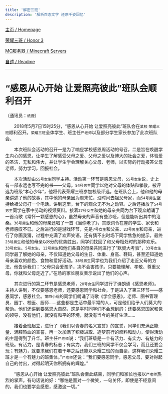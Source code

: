 ```yaml
---
title: '解密三班'
description: '解析百态文字 还原千姿回忆'
---
```


[主页 / Homepage](http://zhilu.fun)

[荣耀三班 / Honor 3](http://zhilu.fun/honor3)

[MC服务器 / Minecraft Servers](http://zhilu.fun/mc)

[自述 / Readme](http://zhilu.fun/readme)

------

# “感恩从心开始 让爱照亮彼此”班队会顺利召开

（通讯员：`纸鹿`）

　　2018年5月7日15时25分，“感恩从心开始 让爱照亮彼此”班队会在`某校` `荣耀三班`顺利召开。`荣耀三班`全体学生、班主任`严老师`以及部分学生家长参加了此次班队会。

　　本次班队会活动的召开一是为了响应学校感恩周活动的号召，二是旨在唤醒学生内心的感恩，让学生了解感受父母之爱、父母之爱以及博大的社会之爱，体验爱的圣洁、无私和伟大，并让学生学会理解关心父母、老师，以实际的行动报答父母老师，努力学习，回报社会。

　　本次活动由`55号女生`同学主持。活动第一环节是感恩父母，`55号女生`说，史上有一部永远也写不完的书——父母。`54号男生`同学以他对父母的体贴和孝敬，被评选为班级“孝心少年”，他将代表荣耀三班参加校级评选。在班队会上，他和他的母亲讲述了他的故事，其中他的母亲因为周末忙，没时间去祖父母家，而`54号男生`坚持给祖父母打一个电话。讲到这里，台下的观众无不为之动容。之后还播放了`54号男生`同学在家中劳动的视频资料。接着`27号女生`和她的母亲共同为台下观众朗诵了一首诗歌《常怀一颗感恩的心》，虽然母亲的声音有些沙哑，但是能听出其中的沧桑。`36号男生`和他的母亲还唱了一首《当你老了》，其歌词令在座的学生、家长和老师感叹不已。之后进行的是游戏环节，先是`7号女生`和父亲、`23号男生`和母亲，进行了你画我猜，过程中充满了欢声笑语，还有猜不出时场下同学焦急的提示，最终`23号男生`和他的母亲以8分的优势胜出，同学们找回了和父母相处时的那种欢乐。`33号女生`、`5号女生`、`12号男生`和他们各自的母亲共同进行了“默契大考验”，`33号女生`同学最了解她的母亲，不仅知道她父母的生日、体重、身高、鞋码，甚至还知道她母亲喜欢的颜色、食物和爱好活动。`38号男生`同学也为我们介绍了走近父母的方法，他告诉我们：“父母只会爱孩子，决不会害孩子。只要能理解、孝敬、尊重父母，你就和父母走近了。”在场的家长朋友表示说出了他们的心声。

　　其次进行的第二环节是感恩老师，`20号女生`同学进行了诗朗诵《感恩老师》。主持人讲到，不仅要感恩老师，还要感恩同学和社会，于是进入了第三环节——感恩同学，感恩社会。`第四小组`的同学们朗诵了诗歌《学会感恩》，老师、图书管理员、园丁、校医、厨师……这些都是生活中最平常的人，可是他们给予人们莫大的帮助。他们还讲到要感恩大自然，这是平时同学们不会想到的；还要感恩国家和党的领导，没有他们，就没有和平的环境，就没有当今的美好生活……

　　接着全班起立，进行了《我们以青春的名义宣誓》的宣誓，同学们充满正能量、满腔热血的宣誓，再一次加满了积极进取、追梦前行的燃料和动力，使得活动的主题得到了升华。班主任`严老师`说：“我们班级是一个有活力、有实力、有魅力的班级。有活力，是青春的标志；有实力，我们三班的同学不仅会学习，而且还要会玩；有魅力，就要求我们在若干年之后还能以荣耀三班的而自豪，这样我们荣耀三班才是一个有魅力的班集体。”`严老师`还说：“我们要感恩同学，感恩父母，要对得起自己的付出，对得起明天你所拥有的辉煌。”

　　“感恩从心开始 让爱照亮彼此”班队会至此结束，同学们和家长也报以`严老师`热烈的掌声。有句话说的好：“哪怕是面对一个微笑，一句关怀，即使是不经意间的，我们也要学会感恩，感激这一切。”
